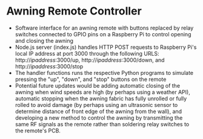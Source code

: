 # Awning Remote Controller

- Software interface for an awning remote with buttons replaced by relay switches connected to GPIO pins on a Raspberry Pi to control opening and closing the awning
- Node.js server (index.js) handles HTTP POST requests to Raspberry Pi's local IP address at port 3000 through the following URLS: http://*ipaddress*:3000/up, http://*ipaddress*:3000/down, and http://*ipaddress*:3000/stop
- The handler functions runs the respective Python programs to simulate pressing the "up", "down", and "stop" buttons on the remote
- Potential future updates would be adding automatic closing of the awning when wind speeds are high (by perhaps using a weather API), automatic stopping when the awning fabric has fully unrolled or fully rolled to avoid damage (by perhaps using an ultrasonic sensor to determine distance of front edge of the awning from the wall), and developing a new method to control the awning by transmitting the same RF signals as the remote rather than soldering relay switches to the remote's PCB.
